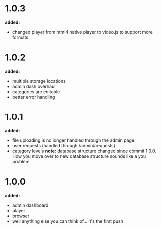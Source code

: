 # 1.0.3
**added:**
* changed player from html4 native player to video.js to support more formats

# 1.0.2
**added:**
* multiple storage locations
* admin dash overhaul
* categories are editable
* better error handling

# 1.0.1
**added:**
* file uploading is no longer handled through the admin page.
* user requests (handled through /admin#requests)
* category levels
**note:**
database structure changed since commit 1.0.0. How you move over to new database structure sounds like a you problem

# 1.0.0
**added:**
* admin dashboard
* player
* browser
* well anything else you can think of... it's the first push
